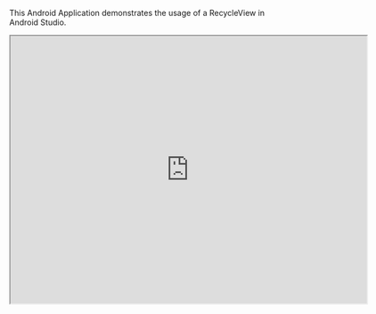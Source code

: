This Android Application demonstrates the usage of a RecycleView in Android Studio.

<iframe src="https://drive.google.com/file/d/1LHlgNoU1gMzkwJP4lcVgIDO4j-nd4HBD/view?usp=share_link" width="640" height="480"></iframe>

